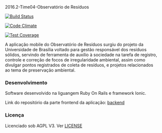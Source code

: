  2016.2-Time04-Observatório de Resíduos

[![Build Status](https://travis-ci.org/fga-eps-mds/2016.2-Observatorio-de-Residuos-Frontend.svg?branch=master)](https://travis-ci.org/fga-eps-mds/2016.2-Observatorio-de-Residuos-Frontend)

[![Code Climate](https://codeclimate.com/github/fga-gpp-mds/2016.2-Observatorio-de-Residuos-Frontend/badges/gpa.svg)](https://codeclimate.com/github/fga-gpp-mds/2016.2-Observatorio-de-Residuos-Frontend)

[![Test Coverage](https://codeclimate.com/github/fga-gpp-mds/2016.2-Observatorio-de-Residuos-Frontend/badges/coverage.svg)](https://codeclimate.com/github/fga-gpp-mds/2016.2-Observatorio-de-Residuos-Frontend/coverage)

A aplicação mobile do Observatório de Resíduos surgiu do projeto da Universidade de Brasília voltado para gestão responsável dos resíduos sólidos, servindo de ferramenta de auxílio à sociedade na tarefa de registro, controle e correção de focos de irregularidade ambiental, assim como divulgar pontos registrados de coleta de resíduos, e projetos relacionados ao tema de preservação ambiental.

### Desenvolvimento

Software desenvolvido na liguangem Ruby On Rails e framework Ionic.

Link do repositório da parte frontend da aplicação: [backend](https://github.com/fga-gpp-mds/2016.2-Observatorio-de-Residuos-Backend)

### Licença

Licenciado sob AGPL V3. Ver [LICENSE](https://github.com/fga-gpp-mds/2016.2-Observatorio-de-Residuos/blob/master/LICENSE)
